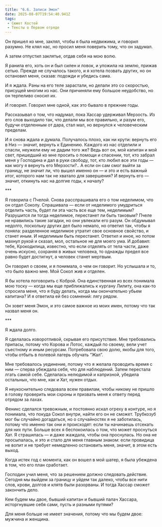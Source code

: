 ```yaml
---
title: "6.6. Записи Эмон"
date: 2025-08-07T19:54:40.941Z
tags:
 - Сюжет Костей
 - Тексты о Первом отряде
---
```


Он пришел ко мне, заклял, чтобы я была недвижима, и говорил разумно. Не
клял нас, но просил меня поверить тому, что он задумал.

А затем отпустил заклятье, отдав себя на мою волю.

Я ранила его, хоть он и был силен и ловок, и уложила на землю, прижав
сетью. Прежде не случалось такого, и я хотела позвать других, но он
остановил меня, сказав: подожди и убедись сама.

И я ждала. Раны на его теле зарастали, но делали это со скоростью,
присущей многим из нас. Они причиняли ему большое неудобство, но он
терпеливо сносил их.

И говорил. Говорил мне одной, как это бывало в прежние годы.

Рассказывал о том, что надумал, пока Хассар удерживал Мерзость. Из его
слов выходило так, что делали мы все правильно, и разум его, будучи
отделенным от дара, стал мал, но вернулся к человеческим пределам.

И я снова ждала и думала. Получалось плохо, как ни крути: вернуть его в
Низ — значит, вернуть к Единению. Каждого из нас отделили и спасли,
неужели ему не дадим того же? Ведь вот он, мой капитан и мой свет,
пришедший ко мне просить о помощи и спасении, тот, кто забрал меня у
Господина и дал в руки свободу, тот, кто любил все эти годы — как могу я
вернуть его Мерзости?.. А если он сам смог выйти за границу, не значит
ли, что вышел именно он — и это и есть важный итог, которого нам так не
хватало для завершения? И вернуть его — значит, откинуть нас на долгие
годы, к началу?

\*\*\*

Я говорила с Пчелой. Снова расспрашивала его о том неделимом, что он
отдал Соколу. Спрашивала — если от неделимого умудриться отделить часть,
будет ли эта часть все еще тем, неделимым? Разрушится ли тогда
неделимое, перестанет ли быть таковым? Пчеле не нравились такие загадки,
но они увлекали его разум. Он обдумывал недолго, поскольку других дел
было немало, но ответил так, чтобы я поняла: разделенное неделимое
утратит свое основное свойство, и станет иным. И неделимым быть
перестанет. Ответил и иное, но потом махнул рукой и сказал, мол,
остальное не для моего ума. И добавил: тебе, Крокодилица, известно, что
если отделять от тела части, даже очень искусно, сохраняя в живых
человека, то однажды предел все равно будет достигнут, а человек станет
мертвым.

Он говорил о своем, и я понимала, о чем он говорит. Но услышала и то,
что было важно мне. Мой Сокол жив и отделен.

Я бы хотела поговорить с Коброй. Она единственная из всех понимала мою
тоску — когда мы еще приближались к кургану Лилиту, она как-то спросила
меня, что я буду делать, когда мы окончательно убьем капитана? И я
ответила ей без сомнений: лягу рядом.

Он зовет меня Эмон, и это самое важное из моих имен, потому что так
назвал меня он.

\*\*\*

Я ждала долго.

Я сделалась изворотливой, скрывая его присутствие. Мне требовались
припасы, потому что Корова и Лотос, каждый по своему, вели учет
съестному и иным ресурсам. Потребовала свою долю, якобы для того, чтобы
отбыть в полевой лагерь обучать “Жал”.

Мне требовалось уединение, потому что я желала проводить время с ним —
сперва убеждала себя, что для наблюдений. Затем перестала лгать самой
себе. Сделалась нелюдимой и капризной, убедила остальных, что мне, как и
Хат, нужен отдых.

Я неукоснительно следовала всем правилам, чтобы никому не пришло в
голову проверить мои схроны и призвать меня к ответу перед отрядом за
лахах.

Феникс сделался тревожным, и постоянно искал огреху в контуре, но я
понимала, что покуда Сокол внутри, найти его он не сможет. Трубкозуб мог
бы случайно догадаться, но о случайностях я не заботилась, потому что
именно так они и происходят: если ты начинаешь отсекать для них пути.
Больше всех я беспокоилась о том, что может проснуться Хат. Я страшилась
— и даже жаждала, чтобы она проснулась. Но она не просыпалась, и это и
стало для меня главным знаком: если провидица не вопит и не требует
немедленно остановить меня, значит, в этом есть выход.

Когда истек год с момента, как он вошел в мой шатер, я была убеждена в
том, что его план сработает.

Господин учил меня, что за решением должно следовать действие. Сегодня
мы выйдем за границу и уйдем так далеко, чтобы все нити слов, крови,
долгов и клятв были разорваны. И тогда Хассар сможет закончить дело.

Кем будем мы двое, бывший капитан и бывший палач Хассара, исторгнувшие
себя сами, пусть и разными путями?

Для меня больше не имеет значения, потому что мы будем двое: мужчина и
женщина.
